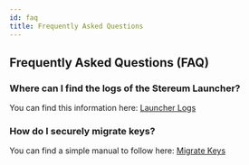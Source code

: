 ```yaml
---
id: faq
title: Frequently Asked Questions
---
```


## Frequently Asked Questions (FAQ)

### Where can I find the logs of the Stereum Launcher?

You can find this information here: [Launcher Logs](../01-technical/02-launcher-logs.md) 

### How do I securely migrate keys?

You can find a simple manual to follow here: [Migrate Keys](../05-operation/migrate-keys.md)